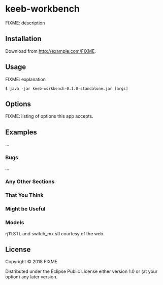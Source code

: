# keeb-workbench

FIXME: description

## Installation

Download from http://example.com/FIXME.

## Usage

FIXME: explanation

    $ java -jar keeb-workbench-0.1.0-standalone.jar [args]

## Options

FIXME: listing of options this app accepts.

## Examples

...

### Bugs

...

### Any Other Sections
### That You Think
### Might be Useful

### Models

rj11.STL and switch_mx.stl courtesy of the web.

## License

Copyright © 2018 FIXME

Distributed under the Eclipse Public License either version 1.0 or (at
your option) any later version.
